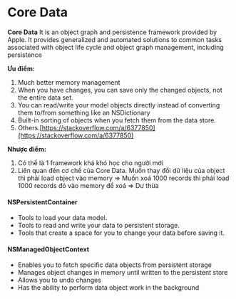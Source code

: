 # Core Data

**Core Data** It is an object graph and persistence framework provided by Apple. It provides generalized and automated solutions to common tasks associated with object life cycle and object graph management, including persistence

**Ưu điểm:**

1. Much better memory management
2. When you have changes, you can save only the changed objects, not the entire data set.
3. You can read/write your model objects directly instead of converting them to/from something like an NSDictionary
4. Built-in sorting of objects when you fetch them from the data store.
5. Others.[https://stackoverflow.com/a/6377850](https://stackoverflow.com/a/6377850)

**Nhược điểm:**

1. Có thể là 1 framework khá khó học cho người mới
2. Liên quan đến cơ chế của Core Data. Muốn thay đổi dữ liệu của object thì phải load object vào memory ⇒ Muốn xoá 1000 records thì phải load 1000 records đó vào memory để xoá ⇒ Dư thừa

#### NSPersistentContainer

* Tools to load your data model.
* Tools to read and write your data to persistent storage.
* Tools that create a space for you to change your data before saving it.

#### NSManagedObjectContext

* Enables you to fetch specific data objects from persistent storage
* Manages object changes in memory until written to the persistent store
* Allows you to undo changes
* Has the ability to perform data object work in the background
